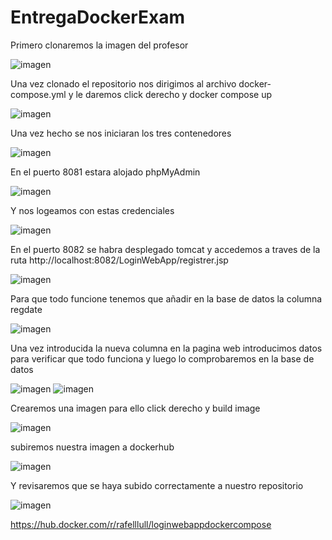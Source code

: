 # EntregaDockerExam


Primero clonaremos la imagen del profesor

![imagen](https://github.com/R4F31/EntregaDockerExam/blob/main/ExamenSistemas/1.PNG)

Una vez clonado el repositorio nos dirigimos al archivo docker-compose.yml y le daremos click derecho y docker compose up

![imagen](https://github.com/R4F31/EntregaDockerExam/blob/main/ExamenSistemas/2.PNG)

Una vez hecho se nos iniciaran los tres contenedores

![imagen](https://github.com/R4F31/EntregaDockerExam/blob/main/ExamenSistemas/3.PNG)

En el puerto 8081 estara alojado phpMyAdmin

![imagen](https://github.com/R4F31/EntregaDockerExam/blob/main/ExamenSistemas/4.PNG)

Y nos logeamos con estas credenciales

![imagen](https://github.com/R4F31/EntregaDockerExam/blob/main/ExamenSistemas/5.PNG)

En el puerto 8082 se habra desplegado tomcat y accedemos a traves de la ruta http://localhost:8082/LoginWebApp/registrer.jsp

![imagen](https://github.com/R4F31/EntregaDockerExam/blob/main/ExamenSistemas/6.PNG)

Para que todo funcione tenemos que añadir en la base de datos la columna regdate

![imagen](https://github.com/R4F31/EntregaDockerExam/blob/main/ExamenSistemas/7.PNG)

Una vez introducida la nueva columna en la pagina web introducimos datos para verificar que todo funciona y luego lo comprobaremos en la base de datos

![imagen](https://github.com/R4F31/EntregaDockerExam/blob/main/ExamenSistemas/8.PNG)
![imagen](https://github.com/R4F31/EntregaDockerExam/blob/main/ExamenSistemas/9.PNG)

Crearemos una imagen para ello click derecho y build image

![imagen](https://github.com/R4F31/EntregaDockerExam/blob/main/ExamenSistemas/12.PNG)


subiremos nuestra imagen a dockerhub

![imagen](https://github.com/R4F31/EntregaDockerExam/blob/main/ExamenSistemas/10.PNG)

Y revisaremos que se haya subido correctamente a nuestro repositorio

![imagen](https://github.com/R4F31/EntregaDockerExam/blob/main/ExamenSistemas/13.PNG)

https://hub.docker.com/r/rafelllull/loginwebappdockercompose

